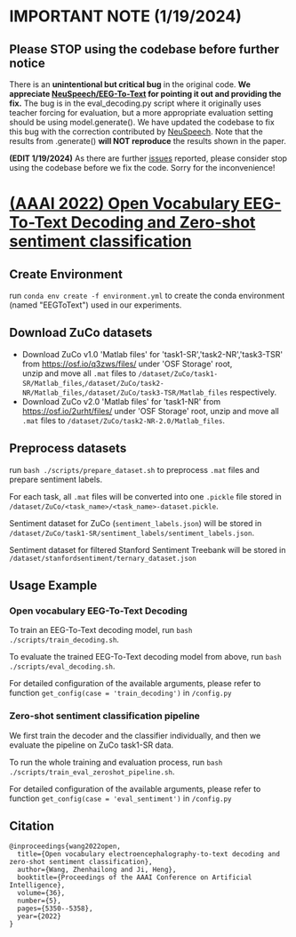 # IMPORTANT NOTE (1/19/2024)
## Please STOP using the codebase before further notice
There is an **unintentional but critical bug** in the original code. **We appreciate [NeuSpeech/EEG-To-Text](https://github.com/NeuSpeech/EEG-To-Text) for pointing it out and providing the fix.** The bug is in the eval_decoding.py script where it originally uses teacher forcing for evaluation, but a more appropriate evaluation setting should be using model.generate(). We have updated the codebase to fix this bug with the correction contributed by [NeuSpeech](https://github.com/NeuSpeech). 
Note that the results from .generate() **will NOT reproduce** the results shown in the paper. 

**(EDIT 1/19/2024)** As there are further [issues](https://github.com/MikeWangWZHL/EEG-To-Text/issues/7) reported, please consider stop using the codebase before we fix the code. Sorry for the inconvenience!

# [(AAAI 2022) Open Vocabulary EEG-To-Text Decoding and Zero-shot sentiment classification](https://arxiv.org/abs/2112.02690)
## Create Environment
run `conda env create -f environment.yml` to create the conda environment (named "EEGToText") used in our experiments.
## Download ZuCo datasets
- Download ZuCo v1.0 'Matlab files' for 'task1-SR','task2-NR','task3-TSR' from https://osf.io/q3zws/files/ under 'OSF Storage' root,  
unzip and move all `.mat` files to `/dataset/ZuCo/task1-SR/Matlab_files`,`/dataset/ZuCo/task2-NR/Matlab_files`,`/dataset/ZuCo/task3-TSR/Matlab_files` respectively.
- Download ZuCo v2.0 'Matlab files' for 'task1-NR' from https://osf.io/2urht/files/ under 'OSF Storage' root, unzip and move all `.mat` files to `/dataset/ZuCo/task2-NR-2.0/Matlab_files`.

## Preprocess datasets
run `bash ./scripts/prepare_dataset.sh` to preprocess `.mat` files and prepare sentiment labels. 

For each task, all `.mat` files will be converted into one `.pickle` file stored in `/dataset/ZuCo/<task_name>/<task_name>-dataset.pickle`. 

Sentiment dataset for ZuCo (`sentiment_labels.json`) will be stored in `/dataset/ZuCo/task1-SR/sentiment_labels/sentiment_labels.json`. 

Sentiment dataset for filtered Stanford Sentiment Treebank will be stored in `/dataset/stanfordsentiment/ternary_dataset.json`

## Usage Example
### Open vocabulary EEG-To-Text Decoding
To train an EEG-To-Text decoding model, run `bash ./scripts/train_decoding.sh`.

To evaluate the trained EEG-To-Text decoding model from above, run `bash ./scripts/eval_decoding.sh`.

For detailed configuration of the available arguments, please refer to function `get_config(case = 'train_decoding')` in `/config.py`

### Zero-shot sentiment classification pipeline 
We first train the decoder and the classifier individually, and then we evaluate the pipeline on ZuCo task1-SR data.

To run the whole training and evaluation process, run `bash ./scripts/train_eval_zeroshot_pipeline.sh`.

For detailed configuration of the available arguments, please refer to function `get_config(case = 'eval_sentiment')` in `/config.py`

## Citation
```
@inproceedings{wang2022open,
  title={Open vocabulary electroencephalography-to-text decoding and zero-shot sentiment classification},
  author={Wang, Zhenhailong and Ji, Heng},
  booktitle={Proceedings of the AAAI Conference on Artificial Intelligence},
  volume={36},
  number={5},
  pages={5350--5358},
  year={2022}
}
```
